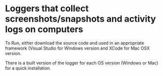 # Loggers that collect screenshots/snapshots and activity logs on computers

To Run, either download the source code and used in an appropriate framework (Visual Studio for Windows version and XCode for Mac OSX version.

There is a built version of the logger for each OS version (Windows or Mac) for a quick installation.
